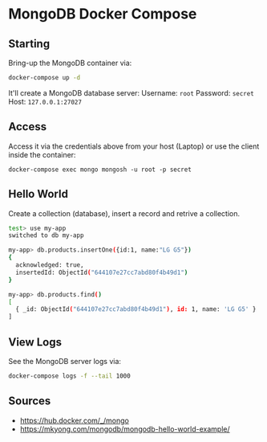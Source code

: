 # MongoDB Docker Compose

## Starting
Bring-up the MongoDB container via:
```bash
docker-compose up -d
```

It'll create a MongoDB database server:
Username: `root`
Password: `secret`
Host: `127.0.0.1:27027`

## Access
Access it via the credentials above from your host (Laptop) or use the client inside the container:
```
docker-compose exec mongo mongosh -u root -p secret
```

## Hello World
Create a collection (database), insert a record and retrive a collection.
```bash
test> use my-app
switched to db my-app

my-app> db.products.insertOne({id:1, name:"LG G5"})
{
  acknowledged: true,
  insertedId: ObjectId("644107e27cc7abd80f4b49d1")
}

my-app> db.products.find()
[
  { _id: ObjectId("644107e27cc7abd80f4b49d1"), id: 1, name: 'LG G5' }
]
```

## View Logs
See the MongoDB server logs via:
```bash
docker-compose logs -f --tail 1000
```

## Sources
- https://hub.docker.com/_/mongo
- https://mkyong.com/mongodb/mongodb-hello-world-example/